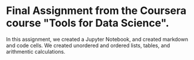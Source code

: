 # Final Assignment from the Coursera course "Tools for Data Science".
In this assignment, we created a Jupyter Notebook, and created markdown and code cells. We created  unordered and ordered lists, tables, and arithmentic calculations.
